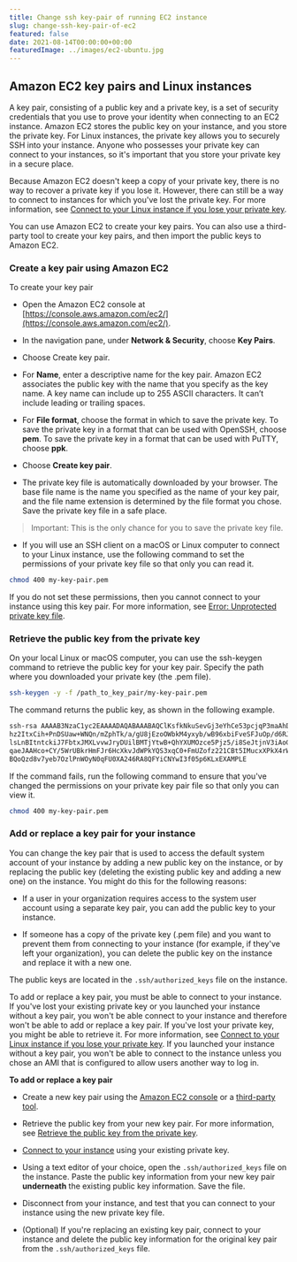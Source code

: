 ```yaml
---
title: Change ssh key-pair of running EC2 instance
slug: change-ssh-key-pair-of-ec2
featured: false
date: 2021-08-14T00:00:00+00:00
featuredImage: ../images/ec2-ubuntu.jpg
---
```


## Amazon EC2 key pairs and Linux instances

A key pair, consisting of a public key and a private key, is a set of security credentials that you use to prove your identity when connecting to an EC2 instance. Amazon EC2 stores the public key on your instance, and you store the private key. For Linux instances, the private key allows you to securely SSH into your instance. Anyone who possesses your private key can connect to your instances, so it's important that you store your private key in a secure place.

Because Amazon EC2 doesn't keep a copy of your private key, there is no way to recover a private key if you lose it. However, there can still be a way to connect to instances for which you've lost the private key. For more information, see [Connect to your Linux instance if you lose your private key](https://docs.aws.amazon.com/AWSEC2/latest/UserGuide/replacing-lost-key-pair.html).

You can use Amazon EC2 to create your key pairs. You can also use a third-party tool to create your key pairs, and then import the public keys to Amazon EC2.

### Create a key pair using Amazon EC2

To create your key pair

- Open the Amazon EC2 console at [https://console.aws.amazon.com/ec2/](https://console.aws.amazon.com/ec2/).

- In the navigation pane, under **Network & Security**, choose **Key Pairs**.

- Choose Create key pair.

- For **Name**, enter a descriptive name for the key pair. Amazon EC2 associates the public key with the name that you specify as the key name. A key name can include up to 255 ASCII characters. It can’t include leading or trailing spaces.

- For **File format**, choose the format in which to save the private key. To save the private key in a format that can be used with OpenSSH, choose **pem**. To save the private key in a format that can be used with PuTTY, choose **ppk**.

- Choose **Create key pair**.

- The private key file is automatically downloaded by your browser. The base file name is the name you specified as the name of your key pair, and the file name extension is determined by the file format you chose. Save the private key file in a safe place.

> Important: This is the only chance for you to save the private key file.

- If you will use an SSH client on a macOS or Linux computer to connect to your Linux instance, use the following command to set the permissions of your private key file so that only you can read it.

```sh
chmod 400 my-key-pair.pem
```

If you do not set these permissions, then you cannot connect to your instance using this key pair. For more information, see [Error: Unprotected private key file](https://docs.aws.amazon.com/AWSEC2/latest/UserGuide/TroubleshootingInstancesConnecting.html#troubleshoot-unprotected-key).

### Retrieve the public key from the private key

On your local Linux or macOS computer, you can use the ssh-keygen command to retrieve the public key for your key pair. Specify the path where you downloaded your private key (the .pem file).

```sh
ssh-keygen -y -f /path_to_key_pair/my-key-pair.pem
```

The command returns the public key, as shown in the following example.

```sh
ssh-rsa AAAAB3NzaC1yc2EAAAADAQABAAABAQClKsfkNkuSevGj3eYhCe53pcjqP3maAhDFcvBS7O6V
hz2ItxCih+PnDSUaw+WNQn/mZphTk/a/gU8jEzoOWbkM4yxyb/wB96xbiFveSFJuOp/d6RJhJOI0iBXr
lsLnBItntckiJ7FbtxJMXLvvwJryDUilBMTjYtwB+QhYXUMOzce5Pjz5/i8SeJtjnV3iAoG/cQk+0FzZ
qaeJAAHco+CY/5WrUBkrHmFJr6HcXkvJdWPkYQS3xqC0+FmUZofz221CBt5IMucxXPkX4rWi+z7wB3Rb
BQoQzd8v7yeb7OzlPnWOyN0qFU0XA246RA8QFYiCNYwI3f05p6KLxEXAMPLE
```

If the command fails, run the following command to ensure that you've changed the permissions on your private key pair file so that only you can view it.

```sh
chmod 400 my-key-pair.pem
```

### Add or replace a key pair for your instance

You can change the key pair that is used to access the default system account of your instance by adding a new public key on the instance, or by replacing the public key (deleting the existing public key and adding a new one) on the instance. You might do this for the following reasons:

- If a user in your organization requires access to the system user account using a separate key pair, you can add the public key to your instance.

- If someone has a copy of the private key (.pem file) and you want to prevent them from connecting to your instance (for example, if they've left your organization), you can delete the public key on the instance and replace it with a new one.

The public keys are located in the `.ssh/authorized_keys` file on the instance.

To add or replace a key pair, you must be able to connect to your instance. If you've lost your existing private key or you launched your instance without a key pair, you won't be able connect to your instance and therefore won't be able to add or replace a key pair. If you've lost your private key, you might be able to retrieve it. For more information, see [Connect to your Linux instance if you lose your private key](https://docs.aws.amazon.com/AWSEC2/latest/UserGuide/replacing-lost-key-pair.html). If you launched your instance without a key pair, you won't be able to connect to the instance unless you chose an AMI that is configured to allow users another way to log in.

**To add or replace a key pair**

- Create a new key pair using the [Amazon EC2 console](#create-a-key-pair-using-amazon-EC2) or a [third-party tool](https://docs.aws.amazon.com/AWSEC2/latest/UserGuide/ec2-key-pairs.html#how-to-generate-your-own-key-and-import-it-to-aws).

- Retrieve the public key from your new key pair. For more information, see [Retrieve the public key from the private key](#retrieve-the-public-key-from-the-private-key).

- [Connect to your instance](https://docs.aws.amazon.com/AWSEC2/latest/UserGuide/AccessingInstances.html) using your existing private key.

- Using a text editor of your choice, open the `.ssh/authorized_keys` file on the instance. Paste the public key information from your new key pair **underneath** the existing public key information. Save the file.

- Disconnect from your instance, and test that you can connect to your instance using the new private key file.

- (Optional) If you're replacing an existing key pair, connect to your instance and delete the public key information for the original key pair from the `.ssh/authorized_keys` file.

